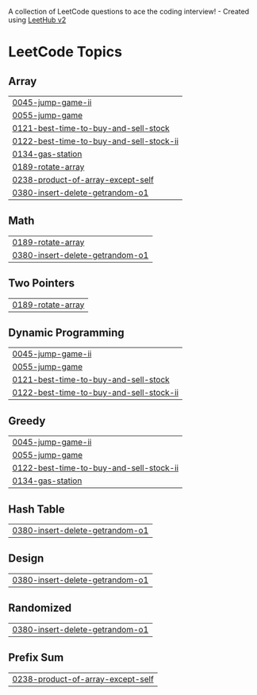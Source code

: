 A collection of LeetCode questions to ace the coding interview! - Created using [LeetHub v2](https://github.com/arunbhardwaj/LeetHub-2.0)
<!---LeetCode Topics Start-->
# LeetCode Topics
## Array
|  |
| ------- |
| [0045-jump-game-ii](https://github.com/seogineer/LeetCode/tree/master/0045-jump-game-ii) |
| [0055-jump-game](https://github.com/seogineer/LeetCode/tree/master/0055-jump-game) |
| [0121-best-time-to-buy-and-sell-stock](https://github.com/seogineer/LeetCode/tree/master/0121-best-time-to-buy-and-sell-stock) |
| [0122-best-time-to-buy-and-sell-stock-ii](https://github.com/seogineer/LeetCode/tree/master/0122-best-time-to-buy-and-sell-stock-ii) |
| [0134-gas-station](https://github.com/seogineer/LeetCode/tree/master/0134-gas-station) |
| [0189-rotate-array](https://github.com/seogineer/LeetCode/tree/master/0189-rotate-array) |
| [0238-product-of-array-except-self](https://github.com/seogineer/LeetCode/tree/master/0238-product-of-array-except-self) |
| [0380-insert-delete-getrandom-o1](https://github.com/seogineer/LeetCode/tree/master/0380-insert-delete-getrandom-o1) |
## Math
|  |
| ------- |
| [0189-rotate-array](https://github.com/seogineer/LeetCode/tree/master/0189-rotate-array) |
| [0380-insert-delete-getrandom-o1](https://github.com/seogineer/LeetCode/tree/master/0380-insert-delete-getrandom-o1) |
## Two Pointers
|  |
| ------- |
| [0189-rotate-array](https://github.com/seogineer/LeetCode/tree/master/0189-rotate-array) |
## Dynamic Programming
|  |
| ------- |
| [0045-jump-game-ii](https://github.com/seogineer/LeetCode/tree/master/0045-jump-game-ii) |
| [0055-jump-game](https://github.com/seogineer/LeetCode/tree/master/0055-jump-game) |
| [0121-best-time-to-buy-and-sell-stock](https://github.com/seogineer/LeetCode/tree/master/0121-best-time-to-buy-and-sell-stock) |
| [0122-best-time-to-buy-and-sell-stock-ii](https://github.com/seogineer/LeetCode/tree/master/0122-best-time-to-buy-and-sell-stock-ii) |
## Greedy
|  |
| ------- |
| [0045-jump-game-ii](https://github.com/seogineer/LeetCode/tree/master/0045-jump-game-ii) |
| [0055-jump-game](https://github.com/seogineer/LeetCode/tree/master/0055-jump-game) |
| [0122-best-time-to-buy-and-sell-stock-ii](https://github.com/seogineer/LeetCode/tree/master/0122-best-time-to-buy-and-sell-stock-ii) |
| [0134-gas-station](https://github.com/seogineer/LeetCode/tree/master/0134-gas-station) |
## Hash Table
|  |
| ------- |
| [0380-insert-delete-getrandom-o1](https://github.com/seogineer/LeetCode/tree/master/0380-insert-delete-getrandom-o1) |
## Design
|  |
| ------- |
| [0380-insert-delete-getrandom-o1](https://github.com/seogineer/LeetCode/tree/master/0380-insert-delete-getrandom-o1) |
## Randomized
|  |
| ------- |
| [0380-insert-delete-getrandom-o1](https://github.com/seogineer/LeetCode/tree/master/0380-insert-delete-getrandom-o1) |
## Prefix Sum
|  |
| ------- |
| [0238-product-of-array-except-self](https://github.com/seogineer/LeetCode/tree/master/0238-product-of-array-except-self) |
<!---LeetCode Topics End-->